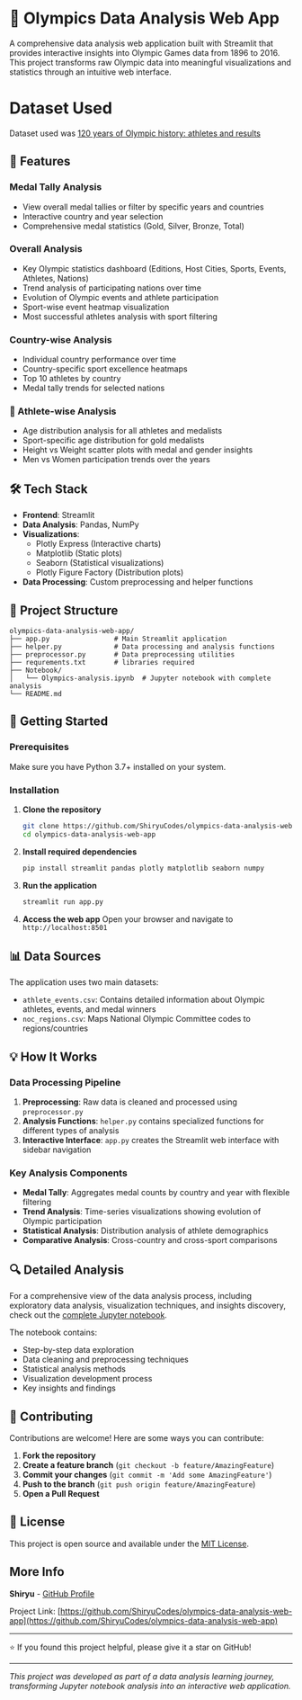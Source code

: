# 🏅 Olympics Data Analysis Web App

A comprehensive data analysis web application built with Streamlit that provides interactive insights into Olympic Games data from 1896 to 2016. This project transforms raw Olympic data into meaningful visualizations and statistics through an intuitive web interface.

# Dataset Used

Dataset used was [120 years of Olympic history: athletes and results](https://www.kaggle.com/datasets/heesoo37/120-years-of-olympic-history-athletes-and-results)

## 🌟 Features

### Medal Tally Analysis
- View overall medal tallies or filter by specific years and countries
- Interactive country and year selection
- Comprehensive medal statistics (Gold, Silver, Bronze, Total)

### Overall Analysis
- Key Olympic statistics dashboard (Editions, Host Cities, Sports, Events, Athletes, Nations)
- Trend analysis of participating nations over time
- Evolution of Olympic events and athlete participation
- Sport-wise event heatmap visualization
- Most successful athletes analysis with sport filtering

### Country-wise Analysis
- Individual country performance over time
- Country-specific sport excellence heatmaps
- Top 10 athletes by country
- Medal tally trends for selected nations

### 👥 Athlete-wise Analysis
- Age distribution analysis for all athletes and medalists
- Sport-specific age distribution for gold medalists
- Height vs Weight scatter plots with medal and gender insights
- Men vs Women participation trends over the years

## 🛠️ Tech Stack

- **Frontend**: Streamlit
- **Data Analysis**: Pandas, NumPy
- **Visualizations**: 
  - Plotly Express (Interactive charts)
  - Matplotlib (Static plots)
  - Seaborn (Statistical visualizations)
  - Plotly Figure Factory (Distribution plots)
- **Data Processing**: Custom preprocessing and helper functions

## 📁 Project Structure

```
olympics-data-analysis-web-app/
├── app.py                # Main Streamlit application
├── helper.py             # Data processing and analysis functions
├── preprocessor.py       # Data preprocessing utilities
├── requrements.txt       # libraries required
├── Notebook/
│   └── Olympics-analysis.ipynb  # Jupyter notebook with complete analysis
└── README.md
```

## 🚀 Getting Started

### Prerequisites

Make sure you have Python 3.7+ installed on your system.

### Installation

1. **Clone the repository**
   ```bash
   git clone https://github.com/ShiryuCodes/olympics-data-analysis-web-app.git
   cd olympics-data-analysis-web-app
   ```

2. **Install required dependencies**
   ```bash
   pip install streamlit pandas plotly matplotlib seaborn numpy
   ```

3. **Run the application**
   ```bash
   streamlit run app.py
   ```

4. **Access the web app**
   Open your browser and navigate to `http://localhost:8501`

## 📊 Data Sources

The application uses two main datasets:
- `athlete_events.csv`: Contains detailed information about Olympic athletes, events, and medal winners
- `noc_regions.csv`: Maps National Olympic Committee codes to regions/countries

## 💡 How It Works

### Data Processing Pipeline
1. **Preprocessing**: Raw data is cleaned and processed using `preprocessor.py`
2. **Analysis Functions**: `helper.py` contains specialized functions for different types of analysis
3. **Interactive Interface**: `app.py` creates the Streamlit web interface with sidebar navigation

### Key Analysis Components

- **Medal Tally**: Aggregates medal counts by country and year with flexible filtering
- **Trend Analysis**: Time-series visualizations showing evolution of Olympic participation
- **Statistical Analysis**: Distribution analysis of athlete demographics
- **Comparative Analysis**: Cross-country and cross-sport comparisons

## 🔍 Detailed Analysis

For a comprehensive view of the data analysis process, including exploratory data analysis, visualization techniques, and insights discovery, check out the [complete Jupyter notebook](https://github.com/ShiryuCodes/olympics-data-analysis-web-app/blob/main/Notebook/Olympics-analysis.ipynb).

The notebook contains:
- Step-by-step data exploration
- Data cleaning and preprocessing techniques
- Statistical analysis methods
- Visualization development process
- Key insights and findings

## 🤝 Contributing

Contributions are welcome! Here are some ways you can contribute:

1. **Fork the repository**
2. **Create a feature branch** (`git checkout -b feature/AmazingFeature`)
3. **Commit your changes** (`git commit -m 'Add some AmazingFeature'`)
4. **Push to the branch** (`git push origin feature/AmazingFeature`)
5. **Open a Pull Request**

## 📜 License

This project is open source and available under the [MIT License](LICENSE).

## More Info

**Shiryu** - [GitHub Profile](https://github.com/ShiryuCodes)

Project Link: [https://github.com/ShiryuCodes/olympics-data-analysis-web-app](https://github.com/ShiryuCodes/olympics-data-analysis-web-app)

---

⭐ If you found this project helpful, please give it a star on GitHub!

---

*This project was developed as part of a data analysis learning journey, transforming Jupyter notebook analysis into an interactive web application.*
